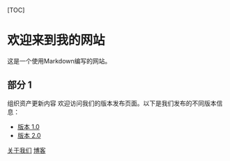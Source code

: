 
[TOC]


# 欢迎来到我的网站

这是一个使用Markdown编写的网站。

## 部分 1

组织资产更新内容
欢迎访问我们的版本发布页面。以下是我们发布的不同版本信息：
- [版本 1.0](v1.0/index)
- [版本 2.0](v2.0/index)





[关于我们](about)
[博客](blog)
